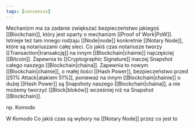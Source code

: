 ```yaml
---
tags: [consensus]
---
```



Mechanizm ma za zadanie zwiększać bezpieczeństwo jakiegoś [[Blockchain]], który jest oparty o mechanizm [[Proof of Work|PoW]]. Istnieje też tam innego rodzaju [[Node|node]] konkretnie [[Notary Node]], które są notariuszami całej sieci.  Co jakiś czas  notariusze tworzy [[Transaction|transakcję]] na innym [[Blockchain|chainie]] najczęściej [[Bitcoin]]. Zapewnia to [[Cryptographic Signature]] inaczej Snapshot całego naszego [[Blockchain|chaina]]. Zapewnia to nowym [[Blockchain|chainie]], o małej ilości [[Hash Power]], bezpieczeństwo przed [[51% Attack|atakiem 51%]], ponieważ na innym [[Blockchain|chainie]] o dużej [[Hash Power]] są Snapshoty naszego [[Blockchain|chaina]], a nie możemy tworzyć [[Block|bloków]] wcześniej niż na Snapshot [[Blockchain]].


np. Komodo

W Komodo Co jakiś czas są wybory na [[Notary Node]] przez co jest to

